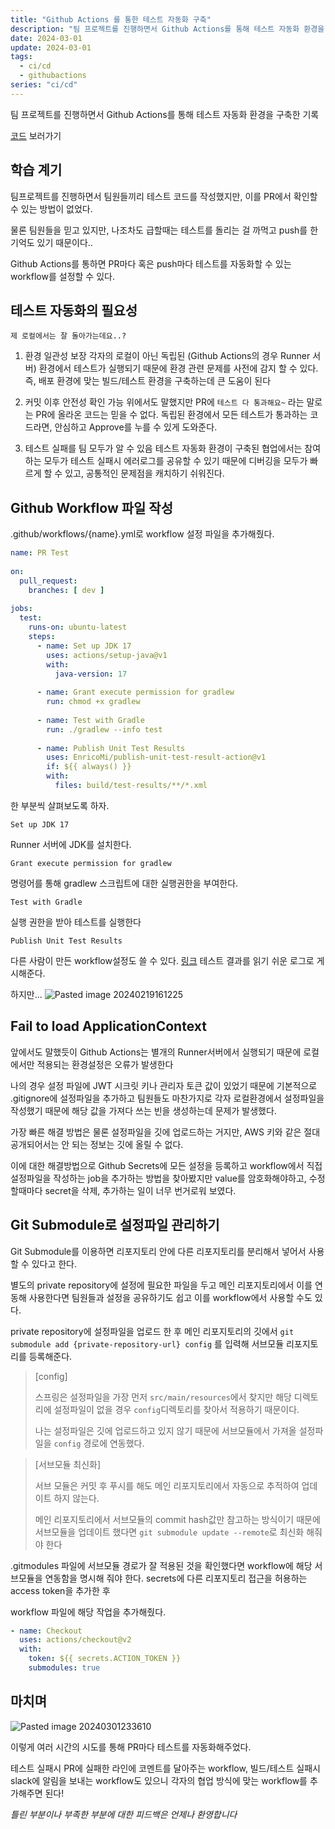 ```yaml
---
title: "Github Actions 를 통한 테스트 자동화 구축"
description: "팀 프로젝트를 진행하면서 Github Actions를 통해 테스트 자동화 환경을 구축한 기록"
date: 2024-03-01
update: 2024-03-01
tags:
  - ci/cd
  - githubactions
series: "ci/cd"
---
```



팀 프로젝트를 진행하면서 Github Actions를 통해 테스트 자동화 환경을 구축한 기록

[코드](https://github.com/jinkshower/please-praise) 보러가기

## 학습 계기

팀프로젝트를 진행하면서 팀원들끼리 테스트 코드를 작성했지만, 이를 PR에서 확인할 수 있는 방법이 없었다. 

물론 팀원들을 믿고 있지만,  나조차도 급할때는 테스트를 돌리는 걸 까먹고 push를 한 기억도 있기 때문이다.. 

Github Actions를 통하면 PR마다 혹은 push마다 테스트를 자동화할 수 있는 workflow를 설정할 수 있다.

## 테스트 자동화의 필요성

`제 로컬에서는 잘 돌아가는데요..?`

1. 환경 일관성 보장
각자의 로컬이 아닌 독립된 (Github Actions의 경우 Runner 서버) 환경에서 테스트가 실행되기 때문에 환경 관련 문제를 사전에 감지 할 수 있다.
즉, 배포 환경에 맞는 빌드/테스트 환경을 구축하는데 큰 도움이 된다

2. 커밋 이후 안전성 확인 가능
위에서도 말했지만 PR에 `테스트 다 통과해요~` 라는 말로는 PR에 올라온 코드는 믿을 수 없다. 독립된 환경에서 모든 테스트가 통과하는 코드라면, 안심하고 Approve를 누를 수 있게 도와준다. 

3. 테스트 실패를 팀 모두가 알 수 있음
테스트 자동화 환경이 구축된 협업에서는 참여하는 모두가 테스트 실패시 에러로그를 공유할 수 있기 때문에 디버깅을 모두가 빠르게 할 수 있고, 공통적인 문제점을 캐치하기 쉬워진다. 

## Github Workflow 파일 작성

.github/workflows/{name}.yml로 workflow 설정 파일을 추가해줬다.

```yml
name: PR Test  
  
on:  
  pull_request:  
    branches: [ dev ]  
  
jobs:  
  test:  
    runs-on: ubuntu-latest  
    steps:  
      - name: Set up JDK 17  
        uses: actions/setup-java@v1  
        with:  
          java-version: 17    
  
      - name: Grant execute permission for gradlew  
        run: chmod +x gradlew  
  
      - name: Test with Gradle  
        run: ./gradlew --info test  
  
      - name: Publish Unit Test Results  
        uses: EnricoMi/publish-unit-test-result-action@v1  
        if: ${{ always() }}  
        with:  
          files: build/test-results/**/*.xml
```

한 부분씩 살펴보도록 하자.

`Set up JDK 17`

Runner 서버에 JDK를 설치한다. 

`Grant execute permission for gradlew`

명령어를 통해 gradlew 스크립트에 대한 실행권한을 부여한다.

`Test with Gradle`

실행 권한을 받아 테스트를 실행한다

`Publish Unit Test Results`

다른 사람이 만든 workflow설정도 쓸 수 있다. [링크](https://github.com/EnricoMi/publish-unit-test-result-action)
테스트 결과를 읽기 쉬운 로그로 게시해준다.

하지만... 
![Pasted image 20240219161225](https://github.com/jinkshower/jinkshower.github.io/assets/135244018/1f76a31c-2e77-4ce2-bf41-818fdf1fda07)

## Fail to load ApplicationContext

앞에서도 말했듯이 Github Actions는 별개의 Runner서버에서 실행되기 때문에 로컬에서만 적용되는 환경설정은 오류가 발생한다

나의 경우 설정 파일에 JWT 시크릿 키나 관리자 토큰 값이 있었기 때문에 기본적으로 .gitignore에 설정파일을 추가하고 팀원들도 마찬가지로 각자 로컬환경에서 설정파일을 작성했기 때문에 해당 값을 가져다 쓰는 빈을 생성하는데 문제가 발생했다.

가장 빠른 해결 방법은 물론 설정파일을 깃에 업로드하는 거지만, AWS 키와 같은 절대 공개되어서는 안
되는 정보는 깃에 올릴 수 없다.

이에 대한 해결방법으로 
Github Secrets에 모든 설정을 등록하고 workflow에서 직접 설정파일을 작성하는 job을 추가하는 방법을 찾아봤지만 value를 암호화해야하고, 수정할때마다 secret을 삭제, 추가하는 일이 너무 번거로워 보였다.

## Git Submodule로 설정파일 관리하기

Git Submodule를 이용하면 리포지토리 안에 다른 리포지토리를 분리해서 넣어서 사용할 수 있다고 한다.

별도의 private repository에 설정에 필요한 파일을 두고 메인 리포지토리에서 이를 연동해 사용한다면 팀원들과 설정을 공유하기도 쉽고 이를 workflow에서 사용할 수도 있다.

private repository에 설정파일을 업로드 한 후 메인 리포지토리의 깃에서 
`git submodule add {private-repository-url} config`
를 입력해 서브모듈 리포지토리를 등록해준다.

>[config]
>
>스프링은 설정파일을 가장 먼저 `src/main/resources`에서 찾지만 해당 디렉토리에 설정파일이 없을 경우 `config`디렉토리를 찾아서 적용하기 때문이다. 
>
>나는 설정파일은 깃에 업로드하고 있지 않기 때문에 서브모듈에서 가져올 설정파일을 `config` 경로에 연동했다. 

>[서브모듈 최신화]
>
>서브 모듈은 커밋 후 푸시를 해도 메인 리포지토리에서 자동으로 추적하여 업데이트 하지 않는다.
>
>메인 리포지토리에서 서브모듈의 commit hash값만 참고하는 방식이기 때문에 서브모듈을 업데이트 했다면 `git submodule update --remote`로 최신화 해줘야 한다

.gitmodules 파일에 서브모듈 경로가 잘 적용된 것을 확인했다면 workflow에 해당 서브모듈을 연동함을 명시해 줘야 한다. 
secrets에 다른 리포지토리 접근을 허용하는 access token을 추가한 후

workflow 파일에 해당 작업을 추가해줬다.
```yml
- name: Checkout  
  uses: actions/checkout@v2  
  with:  
    token: ${{ secrets.ACTION_TOKEN }}  
    submodules: true
```

## 마치며

![Pasted image 20240301233610](https://github.com/jinkshower/jinkshower.github.io/assets/135244018/701cd629-2d9a-4185-8157-803e3696b32c)

이렇게 여러 시간의 시도를 통해 PR마다 테스트를 자동화해주었다.

테스트 실패시 PR에 실패한 라인에 코멘트를 달아주는 workflow, 빌드/테스트 실패시 slack에 알림을 보내는 workflow도 있으니 각자의 협업 방식에 맞는 workflow를 추가해주면 된다! 

*틀린 부분이나 부족한 부분에 대한 피드백은 언제나 환영합니다*


